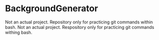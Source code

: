 # BackgroundGenerator
Not an actual project.  Repository only for practicing git commands within bash.
Not an actual project.  Respository only for practicing git commands withing bash.